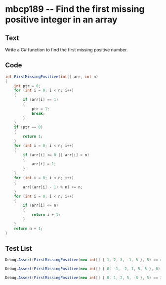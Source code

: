 # mbcp189 -- Find the first missing positive integer in an array

## Text

Write a C# function to find the first missing positive number.

## Code

```csharp
int FirstMissingPositive(int[] arr, int n) 
{ 
    int ptr = 0; 
    for (int i = 0; i < n; i++) 
    { 
        if (arr[i] == 1) 
        { 
            ptr = 1; 
            break; 
        } 
    } 
    if (ptr == 0) 
    { 
        return 1; 
    } 
    for (int i = 0; i < n; i++) 
    { 
        if (arr[i] <= 0 || arr[i] > n) 
        { 
            arr[i] = 1; 
        } 
    } 
    for (int i = 0; i < n; i++) 
    { 
        arr[(arr[i] - 1) % n] += n; 
    } 
    for (int i = 0; i < n; i++) 
    { 
        if (arr[i] <= n) 
        { 
            return i + 1; 
        } 
    } 
    return n + 1; 
}
```

## Test List

```csharp
Debug.Assert(FirstMissingPositive(new int[] { 1, 2, 3, -1, 5 }, 5) == 4);
```

```csharp
Debug.Assert(FirstMissingPositive(new int[] { 0, -1, -2, 1, 5, 8 }, 6) == 2);
```

```csharp
Debug.Assert(FirstMissingPositive(new int[] { 0, 1, 2, 5, -8 }, 5) == 3);
```
